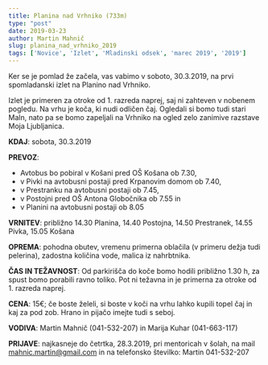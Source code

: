 ```yaml
---
title: Planina nad Vrhniko (733m)
type: "post"
date: 2019-03-23
author: Martin Mahnič
slug: planina_nad_vrhniko_2019
tags: ['Novice', 'Izlet', 'Mladinski odsek', 'marec 2019', '2019']
---
```


Ker se je pomlad že začela, vas vabimo v soboto, 30.3.2019, na prvi spomladanski izlet na Planino nad Vrhniko. 
<!--more--> 
Izlet je primeren za otroke od 1. razreda naprej, saj ni zahteven v nobenem pogledu. Na vrhu je koča, ki nudi odličen čaj. Ogledali si bomo tudi stari Maln, nato pa se bomo zapeljali na Vrhniko na ogled zelo zanimive razstave Moja Ljubljanica.

**KDAJ**: sobota, 30.3.2019 

**PREVOZ**:	
- Avtobus bo pobiral v Košani pred OŠ Košana ob 7.30, 
- v Pivki na avtobusni postaji pred Krpanovim domom ob 7.40, 
- v Prestranku na avtobusni postaji ob 7.45,
- v Postojni pred OŠ Antona Globočnika ob 7.55 in
- v Planini na avtobusni postaji ob 8.05

**VRNITEV**:  približno 14.30 Planina, 14.40 Postojna, 14.50 Prestranek, 14.55 Pivka, 15.05 Košana

**OPREMA**:	pohodna obutev, vremenu primerna oblačila (v primeru dežja tudi pelerina), zadostna količina vode, malica iz nahrbtnika.

**ČAS IN TEŽAVNOST**: Od parkirišča do koče bomo hodili približno 1.30 h, za spust bomo porabili ravno toliko. Pot ni težavna in je primerna za otroke od 1. razreda naprej.

**CENA**:	15€; če boste želeli, si boste v koči na vrhu lahko kupili topel čaj in kaj za pod zob. Hrano in pijačo imejte tudi s seboj.

**VODIVA**: Martin Mahnič (041-532-207) in Marija Kuhar (041-663-117)

**PRIJAVE**: najkasneje do četrtka, 28.3.2019, pri mentoricah v šolah, na mail mahnic.martin@gmail.com in na telefonsko številko: Martin 041-532-207 
